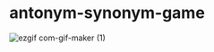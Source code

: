 # antonym-synonym-game

![ezgif com-gif-maker (1)](https://user-images.githubusercontent.com/59533680/139594481-15eae9ae-5bc5-4325-ad55-0263405b6eed.gif)
